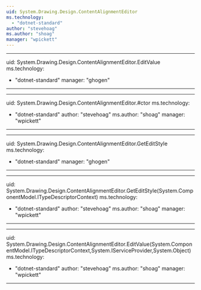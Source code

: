 ```yaml
---
uid: System.Drawing.Design.ContentAlignmentEditor
ms.technology: 
  - "dotnet-standard"
author: "stevehoag"
ms.author: "shoag"
manager: "wpickett"
---
```


---
uid: System.Drawing.Design.ContentAlignmentEditor.EditValue
ms.technology: 
  - "dotnet-standard"
manager: "ghogen"
---

---
uid: System.Drawing.Design.ContentAlignmentEditor.#ctor
ms.technology: 
  - "dotnet-standard"
author: "stevehoag"
ms.author: "shoag"
manager: "wpickett"
---

---
uid: System.Drawing.Design.ContentAlignmentEditor.GetEditStyle
ms.technology: 
  - "dotnet-standard"
manager: "ghogen"
---

---
uid: System.Drawing.Design.ContentAlignmentEditor.GetEditStyle(System.ComponentModel.ITypeDescriptorContext)
ms.technology: 
  - "dotnet-standard"
author: "stevehoag"
ms.author: "shoag"
manager: "wpickett"
---

---
uid: System.Drawing.Design.ContentAlignmentEditor.EditValue(System.ComponentModel.ITypeDescriptorContext,System.IServiceProvider,System.Object)
ms.technology: 
  - "dotnet-standard"
author: "stevehoag"
ms.author: "shoag"
manager: "wpickett"
---
